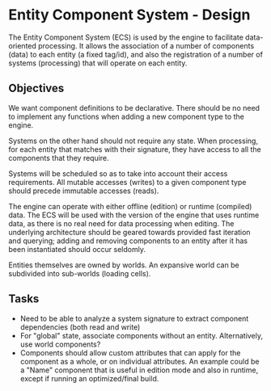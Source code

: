 # Entity Component System - Design

The Entity Component System (ECS) is used by the engine to facilitate data-oriented processing. It allows the association of a number of components (data) to each entity (a fixed tag/id), and also the registration of a number of systems (processing) that will operate on each entity.

## Objectives

We want component definitions to be declarative. There should be no need to implement any functions when adding a new component type to the engine.

Systems on the other hand should not require any state. When processing, for each entity that matches with their signature, they have access to all the components that they require.

Systems will be scheduled so as to take into account their access requirements. All mutable accesses (writes) to a given component type should precede immutable accesses (reads).

The engine can operate with either offline (edition) or runtime (compiled) data. The ECS will be used with the version of the engine that uses runtime data, as there is no real need for data processing when editing. The underlying architecture should be geared towards provided fast iteration and querying; adding and removing components to an entity after it has been instantiated should occur seldomly.

Entities themselves are owned by worlds. An expansive world can be subdivided into sub-worlds (loading cells).

## Tasks

- Need to be able to analyze a system signature to extract component dependencies (both read and write)
- For "global" state, associate components without an entity. Alternatively, use world components?
- Components should allow custom attributes that can apply for the component as a whole, or on individual attributes. An example could be a "Name" component that is useful in edition mode and also in runtime, except if running an optimized/final build.
